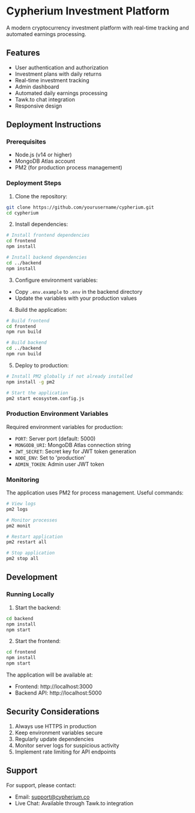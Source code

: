 # Cypherium Investment Platform

A modern cryptocurrency investment platform with real-time tracking and automated earnings processing.

## Features

- User authentication and authorization
- Investment plans with daily returns
- Real-time investment tracking
- Admin dashboard
- Automated daily earnings processing
- Tawk.to chat integration
- Responsive design

## Deployment Instructions

### Prerequisites

- Node.js (v14 or higher)
- MongoDB Atlas account
- PM2 (for production process management)

### Deployment Steps

1. Clone the repository:
```bash
git clone https://github.com/yourusername/cypherium.git
cd cypherium
```

2. Install dependencies:
```bash
# Install frontend dependencies
cd frontend
npm install

# Install backend dependencies
cd ../backend
npm install
```

3. Configure environment variables:
- Copy `.env.example` to `.env` in the backend directory
- Update the variables with your production values

4. Build the application:
```bash
# Build frontend
cd frontend
npm run build

# Build backend
cd ../backend
npm run build
```

5. Deploy to production:
```bash
# Install PM2 globally if not already installed
npm install -g pm2

# Start the application
pm2 start ecosystem.config.js
```

### Production Environment Variables

Required environment variables for production:

- `PORT`: Server port (default: 5000)
- `MONGODB_URI`: MongoDB Atlas connection string
- `JWT_SECRET`: Secret key for JWT token generation
- `NODE_ENV`: Set to 'production'
- `ADMIN_TOKEN`: Admin user JWT token

### Monitoring

The application uses PM2 for process management. Useful commands:

```bash
# View logs
pm2 logs

# Monitor processes
pm2 monit

# Restart application
pm2 restart all

# Stop application
pm2 stop all
```

## Development

### Running Locally

1. Start the backend:
```bash
cd backend
npm install
npm start
```

2. Start the frontend:
```bash
cd frontend
npm install
npm start
```

The application will be available at:
- Frontend: http://localhost:3000
- Backend API: http://localhost:5000

## Security Considerations

1. Always use HTTPS in production
2. Keep environment variables secure
3. Regularly update dependencies
4. Monitor server logs for suspicious activity
5. Implement rate limiting for API endpoints

## Support

For support, please contact:
- Email: support@cypherium.co
- Live Chat: Available through Tawk.to integration 